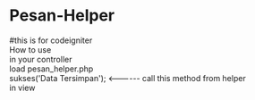 # Pesan-Helper
#this is for codeigniter
<br />
How to use 
<br />
in your controller 
<br />
load pesan_helper.php
<br />
sukses('Data Tersimpan'); <------ call this method from helper
<br />
in view
<br />
<?php echo tampil_pesan(); ?>
